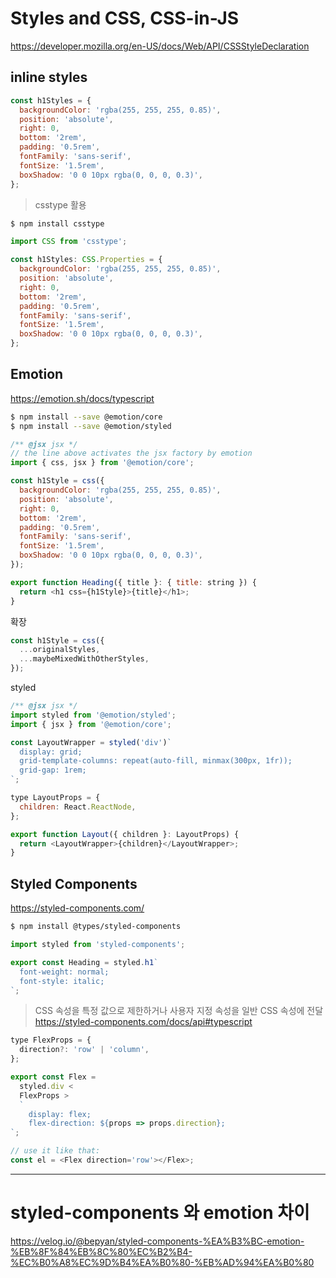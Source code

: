 # Styles and CSS, CSS-in-JS

https://developer.mozilla.org/en-US/docs/Web/API/CSSStyleDeclaration

## inline styles

```javascript
const h1Styles = {
  backgroundColor: 'rgba(255, 255, 255, 0.85)',
  position: 'absolute',
  right: 0,
  bottom: '2rem',
  padding: '0.5rem',
  fontFamily: 'sans-serif',
  fontSize: '1.5rem',
  boxShadow: '0 0 10px rgba(0, 0, 0, 0.3)',
};
```

> csstype 활용

```bash
$ npm install csstype
```

```javascript
import CSS from 'csstype';

const h1Styles: CSS.Properties = {
  backgroundColor: 'rgba(255, 255, 255, 0.85)',
  position: 'absolute',
  right: 0,
  bottom: '2rem',
  padding: '0.5rem',
  fontFamily: 'sans-serif',
  fontSize: '1.5rem',
  boxShadow: '0 0 10px rgba(0, 0, 0, 0.3)',
};
```

## Emotion

https://emotion.sh/docs/typescript

```bash
$ npm install --save @emotion/core
$ npm install --save @emotion/styled
```

```javascript
/** @jsx jsx */
// the line above activates the jsx factory by emotion
import { css, jsx } from '@emotion/core';

const h1Style = css({
  backgroundColor: 'rgba(255, 255, 255, 0.85)',
  position: 'absolute',
  right: 0,
  bottom: '2rem',
  padding: '0.5rem',
  fontFamily: 'sans-serif',
  fontSize: '1.5rem',
  boxShadow: '0 0 10px rgba(0, 0, 0, 0.3)',
});

export function Heading({ title }: { title: string }) {
  return <h1 css={h1Style}>{title}</h1>;
}
```

확장

```javascript
const h1Style = css({
  ...originalStyles,
  ...maybeMixedWithOtherStyles,
});
```

styled

```javascript
/** @jsx jsx */
import styled from '@emotion/styled';
import { jsx } from '@emotion/core';

const LayoutWrapper = styled('div')`
  display: grid;
  grid-template-columns: repeat(auto-fill, minmax(300px, 1fr));
  grid-gap: 1rem;
`;

type LayoutProps = {
  children: React.ReactNode,
};

export function Layout({ children }: LayoutProps) {
  return <LayoutWrapper>{children}</LayoutWrapper>;
}
```

## Styled Components

https://styled-components.com/

```bash
$ npm install @types/styled-components
```

```javascript
import styled from 'styled-components';

export const Heading = styled.h1`
  font-weight: normal;
  font-style: italic;
`;
```

> CSS 속성을 특정 값으로 제한하거나 사용자 지정 속성을 일반 CSS 속성에 전달  
> https://styled-components.com/docs/api#typescript

```javascript
type FlexProps = {
  direction?: 'row' | 'column',
};

export const Flex =
  styled.div <
  FlexProps >
  `
	display: flex;
	flex-direction: ${props => props.direction};
`;

// use it like that:
const el = <Flex direction='row'></Flex>;
```

---

# styled-components 와 emotion 차이

https://velog.io/@bepyan/styled-components-%EA%B3%BC-emotion-%EB%8F%84%EB%8C%80%EC%B2%B4-%EC%B0%A8%EC%9D%B4%EA%B0%80-%EB%AD%94%EA%B0%80
